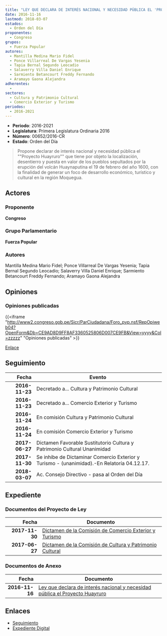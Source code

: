 ```yaml
---
title: "LEY QUE DECLARA DE INTERÉS NACIONAL Y NECESIDAD PÚBLICA EL 'PROYECTO HUAYRURO'"
date: 2016-11-16
lastmod: 2018-03-07
estados: 
  - Orden del Día
proponentes: 
  - Congreso
grupos: 
  - Fuerza Popular
autores: 
  - Mantilla Medina Mario Fidel
  - Ponce Villarreal De Vargas Yesenia
  - Tapia Bernal Segundo Leocadio
  - Salaverry Villa Daniel Enrique
  - Sarmiento Betancourt Freddy Fernando
  - Aramayo Gaona Alejandra
adherentes: 
  - 
sectores: 
  - Cultura y Patrimonio Cultural
  - Comercio Exterior y Turismo
periodos: 
  - 2016-2021
---
```


- **Periodo**: 2016-2021
- **Legislatura**: Primera Legislatura Ordinaria 2016
- **Número**: 00652/2016-CR
- **Estado**: Orden del Día

> Propone declarar de interés nacional y necesidad pública el ""Proyecto Huayruro"" que tiene por objeto la localización, desentierro y puesta en valor de los pueblos sepultados por la erupción del volcán Huaynaputina el 19 de febrero del año 1600, con la finalidad de generar un foco de desarrollo económico, turístico y cultural en la región Moquegua.


## Actores

### Proponente

**Congreso**

### Grupo Parlamentario

**Fuerza Popular**

### Autores

Mantilla Medina Mario Fidel; Ponce Villarreal De Vargas Yesenia; Tapia Bernal Segundo Leocadio; Salaverry Villa Daniel Enrique; Sarmiento Betancourt Freddy Fernando; Aramayo Gaona Alejandra


## Opiniones

### Opiniones publicadas

{{<iframe "http://www2.congreso.gob.pe/Sicr/ParCiudadana/Foro_pvp.nsf/RepOpiweb04?OpenForm&Db=CE9AD8D9FF8AF3360525806D007CE9FB&View=yyyy&Col=zzzzz" "Opiniones publicadas" >}}

[Enlace](http://www2.congreso.gob.pe/Sicr/ParCiudadana/Foro_pvp.nsf/RepOpiweb04?OpenForm&Db=CE9AD8D9FF8AF3360525806D007CE9FB&View=yyyy&Col=zzzzz)

## Seguimiento

| Fecha | Evento |
|------:|--------|
| **2016-11-23** | Decretado a... Cultura y Patrimonio Cultural|
| **2016-11-23** | Decretado a... Comercio Exterior y Turismo|
| **2016-11-24** | En comisión Cultura y Patrimonio Cultural|
| **2016-11-24** | En comisión Comercio Exterior y Turismo|
| **2017-06-27** | Dictamen Favorable Sustitutorio Cultura y Patrimonio Cultural Unanimidad|
| **2017-11-30** | Se inhibe de Dictaminar Comercio Exterior y Turismo - (unanimidad).-En Relatoría 04.12.17.|
| **2018-03-07** | Ac. Consejo Directivo - pasa al Orden del Día|


## Expediente


### Documentos del Proyecto de Ley

| Fecha | Documento |
|------:|--------|
| **2017-11-30** | [Dictamen de la Comisión de Comercio Exterior y Turismo](http://www.leyes.congreso.gob.pe/Documentos/2016_2021/Dictamenes/Proyectos_de_Ley/00652DC03MAY20171130.PDF) |
| **2017-06-27** | [Dictamen de la Comisión de Cultura y Patrimonio Cultural](http://www.leyes.congreso.gob.pe/Documentos/2016_2021/Dictamenes/Proyectos_de_Ley/00652DC05MAY20170627.pdf) |

### Documentos de Anexo

| Fecha | Documento |
|------:|--------|
| **2016-11-16** | [Ley que declara de interés nacional y necesidad pública el Proyecto Huayruro](http://www.leyes.congreso.gob.pe/Documentos/2016_2021/Proyectos_de_Ley_y_de_Resoluciones_Legislativas/PL0065220161116.pdf) |

## Enlaces 

- [Seguimiento](http://www2.congreso.gob.pe/Sicr/TraDocEstProc/CLProLey2016.nsf/f7fff46988ca05b1052578e100829cc7/14e19719806823c80525806d00784830?OpenDocument)
- [Expediente Digital](http://www2.congreso.gob.pe/Sicr/TraDocEstProc/CLProLey2016.nsf/f7fff46988ca05b1052578e100829cc7/14e19719806823c80525806d00784830?OpenDocument&Click=05257FB7005EB655.eb71d0cf91d8294e05256cdf006b5706/$Body/0.1C6C)
